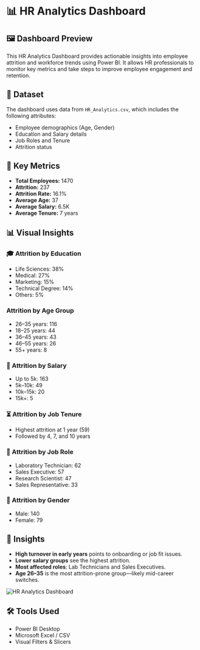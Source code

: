 # 📊 HR Analytics Dashboard

## 🖼️ Dashboard Preview
This HR Analytics Dashboard provides actionable insights into employee attrition and workforce trends using Power BI. It allows HR professionals to monitor key metrics and take steps to improve employee engagement and retention.


## 📁 Dataset

The dashboard uses data from `HR_Analytics.csv`, which includes the following attributes:

* Employee demographics (Age, Gender)
* Education and Salary details
* Job Roles and Tenure
* Attrition status


## 📌 Key Metrics

* **Total Employees:** 1470
* **Attrition:** 237
* **Attrition Rate:** 16.1%
* **Average Age:** 37
* **Average Salary:** 6.5K
* **Average Tenure:** 7 years


## 📊 Visual Insights

### 🎓 Attrition by Education

* Life Sciences: 38%
* Medical: 27%
* Marketing: 15%
* Technical Degree: 14%
* Others: 5%

### Attrition by Age Group

* 26–35 years: 116
* 18–25 years: 44
* 36–45 years: 43
* 46–55 years: 26
* 55+ years: 8

### 💸 Attrition by Salary

* Up to 5k: 163
* 5k–10k: 49
* 10k–15k: 20
* 15k+: 5

### ⏳ Attrition by Job Tenure

* Highest attrition at 1 year (59)
* Followed by 4, 7, and 10 years

### 🧪 Attrition by Job Role

* Laboratory Technician: 62
* Sales Executive: 57
* Research Scientist: 47
* Sales Representative: 33

### 🚻 Attrition by Gender

* Male: 140
* Female: 79



## 🧠 Insights

* **High turnover in early years** points to onboarding or job fit issues.
* **Lower salary groups** see the highest attrition.
* **Most affected roles**: Lab Technicians and Sales Executives.
* **Age 26–35** is the most attrition-prone group—likely mid-career switches.

![HR Analytics Dashboard]()

## 🛠️ Tools Used

* Power BI Desktop
* Microsoft Excel / CSV
* Visual Filters & Slicers
